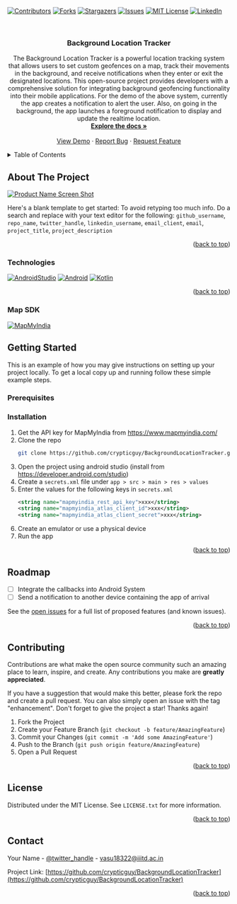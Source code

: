 <!-- Improved compatibility of back to top link: See: https://github.com/othneildrew/Best-README-Template/pull/73 -->
<a name="readme-top"></a>
<!--
*** Thanks for checking out the Best-README-Template. If you have a suggestion
*** that would make this better, please fork the repo and create a pull request
*** or simply open an issue with the tag "enhancement".
*** Don't forget to give the project a star!
*** Thanks again! Now go create something AMAZING! :D
-->



<!-- PROJECT SHIELDS -->
<!--
*** I'm using markdown "reference style" links for readability.
*** Reference links are enclosed in brackets [ ] instead of parentheses ( ).
*** See the bottom of this document for the declaration of the reference variables
*** for contributors-url, forks-url, etc. This is an optional, concise syntax you may use.
*** https://www.markdownguide.org/basic-syntax/#reference-style-links
-->
[![Contributors][contributors-shield]][contributors-url]
[![Forks][forks-shield]][forks-url]
[![Stargazers][stars-shield]][stars-url]
[![Issues][issues-shield]][issues-url]
[![MIT License][license-shield]][license-url]
[![LinkedIn][linkedin-shield]][linkedin-url]



<!-- PROJECT LOGO -->
<br />
<div align="center">
<h3 align="center">Background Location Tracker</h3>

  <p align="center">
    The Background Location Tracker is a powerful location tracking system that allows users to set custom geofences on a map, track their movements in the background, and receive notifications when they enter or exit the designated locations. This open-source project provides developers with a comprehensive solution for integrating background geofencing functionality into their mobile applications. For the demo of the above system, currently the app creates a notification to alert the user. Also, on going in the background, the app launches a foreground notification to display and update the realtime location.
    <br />
    <a href="https://github.com/crypticguy/BackgroundLocationTracker"><strong>Explore the docs »</strong></a>
    <br />
    <br />
    <a href="https://github.com/crypticguy/BackgroundLocationTracker">View Demo</a>
    ·
    <a href="https://github.com/crypticguy/BackgroundLocationTracker/issues">Report Bug</a>
    ·
    <a href="https://github.com/crypticguy/BackgroundLocationTracker/issues">Request Feature</a>
  </p>
</div>



<!-- TABLE OF CONTENTS -->
<details>
  <summary>Table of Contents</summary>
  <ol>
    <li>
      <a href="#about-the-project">About The Project</a>
      <ul>
        <li><a href="#built-with">Built With</a></li>
      </ul>
    </li>
    <li>
      <a href="#getting-started">Getting Started</a>
      <ul>
        <li><a href="#prerequisites">Prerequisites</a></li>
        <li><a href="#installation">Installation</a></li>
      </ul>
    </li>
    <li><a href="#usage">Usage</a></li>
    <li><a href="#contributing">Contributing</a></li>
    <li><a href="#license">License</a></li>
    <li><a href="#contact">Contact</a></li>
    <li><a href="#acknowledgments">Acknowledgments</a></li>
  </ol>
</details>



<!-- ABOUT THE PROJECT -->
## About The Project

[![Product Name Screen Shot][product-screenshot]](https://example.com)

Here's a blank template to get started: To avoid retyping too much info. Do a search and replace with your text editor for the following: `github_username`, `repo_name`, `twitter_handle`, `linkedin_username`, `email_client`, `email`, `project_title`, `project_description`

<p align="right">(<a href="#readme-top">back to top</a>)</p>



### Technologies
[![AndroidStudio][android-studio]][android-url]
[![Android][android]][android-url]
[![Kotlin][kotlin]][kotlin-url]

<p align="right">(<a href="#readme-top">back to top</a>)</p>

### Map SDK
[![MapMyIndia][mapmyindia]][mapmyindia-url]

<!-- GETTING STARTED -->
## Getting Started

This is an example of how you may give instructions on setting up your project locally.
To get a local copy up and running follow these simple example steps.

### Prerequisites

### Installation

1. Get the API key for MapMyIndia from https://www.mapmyindia.com/
2. Clone the repo
   ```sh
   git clone https://github.com/crypticguy/BackgroundLocationTracker.git
   ```
3. Open the project using android studio (install from https://developer.android.com/studio)
4. Create a ```secrets.xml``` file under ```app > src > main > res > values``` 
5. Enter the values for the following keys in ```secrets.xml```
   ```xml
   <string name="mapmyindia_rest_api_key">xxx</string>
   <string name="mapmyindia_atlas_client_id">xxx</string>
   <string name="mapmyindia_atlas_client_secret">xxx</string>
   ```
6. Create an emulator or use a physical device
7. Run the app

<p align="right">(<a href="#readme-top">back to top</a>)</p>



<!-- USAGE EXAMPLES 
## Usage

Use this space to show useful examples of how a project can be used. Additional screenshots, code examples and demos work well in this space. You may also link to more resources.

_For more examples, please refer to the [Documentation](https://example.com)_

<p align="right">(<a href="#readme-top">back to top</a>)</p>
-->


<!-- ROADMAP -->
## Roadmap

- [ ] Integrate the callbacks into Android System
- [ ] Send a notification to another device containing the app of arrival

See the [open issues](https://github.com/crypticguy/BackgroundLocationTracker/issues) for a full list of proposed features (and known issues).

<p align="right">(<a href="#readme-top">back to top</a>)</p>



<!-- CONTRIBUTING -->
## Contributing

Contributions are what make the open source community such an amazing place to learn, inspire, and create. Any contributions you make are **greatly appreciated**.

If you have a suggestion that would make this better, please fork the repo and create a pull request. You can also simply open an issue with the tag "enhancement".
Don't forget to give the project a star! Thanks again!

1. Fork the Project
2. Create your Feature Branch (`git checkout -b feature/AmazingFeature`)
3. Commit your Changes (`git commit -m 'Add some AmazingFeature'`)
4. Push to the Branch (`git push origin feature/AmazingFeature`)
5. Open a Pull Request

<p align="right">(<a href="#readme-top">back to top</a>)</p>



<!-- LICENSE -->
## License

Distributed under the MIT License. See `LICENSE.txt` for more information.

<p align="right">(<a href="#readme-top">back to top</a>)</p>



<!-- CONTACT -->
## Contact

Your Name - [@twitter_handle](https://twitter.com/vgoel_) - vasu18322@iiitd.ac.in

Project Link: [https://github.com/crypticguy/BackgroundLocationTracker](https://github.com/crypticguy/BackgroundLocationTracker)

<p align="right">(<a href="#readme-top">back to top</a>)</p>



<!-- ACKNOWLEDGMENTS 
## Acknowledgments

* []()
* []()
* []()

<p align="right">(<a href="#readme-top">back to top</a>)</p>
-->


<!-- MARKDOWN LINKS & IMAGES -->
<!-- https://www.markdownguide.org/basic-syntax/#reference-style-links -->
[contributors-shield]: https://img.shields.io/github/contributors/crypticguy/BackgroundLocationTracker.svg?style=for-the-badge
[contributors-url]: https://github.com/crypticguy/BackgroundLocationTracker/graphs/contributors
[forks-shield]: https://img.shields.io/github/forks/crypticguy/BackgroundLocationTracker.svg?style=for-the-badge
[forks-url]: https://github.com/crypticguy/BackgroundLocationTracker/network/members
[stars-shield]: https://img.shields.io/github/stars/crypticguy/BackgroundLocationTracker.svg?style=for-the-badge
[stars-url]: https://github.com/crypticguy/BackgroundLocationTracker/stargazers
[issues-shield]: https://img.shields.io/github/issues/crypticguy/BackgroundLocationTracker.svg?style=for-the-badge
[issues-url]: https://github.com/crypticguy/BackgroundLocationTracker/issues
[license-shield]: https://img.shields.io/github/license/crypticguy/BackgroundLocationTracker.svg?style=for-the-badge
[license-url]: https://github.com/crypticguy/BackgroundLocationTracker/blob/master/LICENSE.txt
[linkedin-shield]: https://img.shields.io/badge/-LinkedIn-black.svg?style=for-the-badge&logo=linkedin&colorB=555
[linkedin-url]: https://www.linkedin.com/in/vasu-goel-10751518b/
[product-screenshot]: images/screenshot.png
[kotlin]: https://img.shields.io/badge/Kotlin-0095D5?&style=for-the-badge&logo=kotlin&logoColor=white
[kotlin-url]: https://kotlinlang.org
[android-studio]: https://img.shields.io/badge/Android_Studio-3DDC84?style=for-the-badge&logo=android-studio&logoColor=white
[android]: https://img.shields.io/badge/Android-11-blue
[mapmyindia]: https://cdn-mmi.b-cdn.net/images/logo-m.png
[mapmyindia-url]: https://www.mapmyindia.com/
[android-url]: https://developer.android.com/
<!--[Next.js]: https://img.shields.io/badge/next.js-000000?style=for-the-badge&logo=nextdotjs&logoColor=white
[Next-url]: https://nextjs.org/
[React.js]: https://img.shields.io/badge/React-20232A?style=for-the-badge&logo=react&logoColor=61DAFB
[React-url]: https://reactjs.org/
[Vue.js]: https://img.shields.io/badge/Vue.js-35495E?style=for-the-badge&logo=vuedotjs&logoColor=4FC08D
[Vue-url]: https://vuejs.org/
[Angular.io]: https://img.shields.io/badge/Angular-DD0031?style=for-the-badge&logo=angular&logoColor=white
[Angular-url]: https://angular.io/
[Svelte.dev]: https://img.shields.io/badge/Svelte-4A4A55?style=for-the-badge&logo=svelte&logoColor=FF3E00
[Svelte-url]: https://svelte.dev/
[Laravel.com]: https://img.shields.io/badge/Laravel-FF2D20?style=for-the-badge&logo=laravel&logoColor=white
[Laravel-url]: https://laravel.com
[Bootstrap.com]: https://img.shields.io/badge/Bootstrap-563D7C?style=for-the-badge&logo=bootstrap&logoColor=white
[Bootstrap-url]: https://getbootstrap.com
[JQuery.com]: https://img.shields.io/badge/jQuery-0769AD?style=for-the-badge&logo=jquery&logoColor=white
[JQuery-url]: https://jquery.com -->
